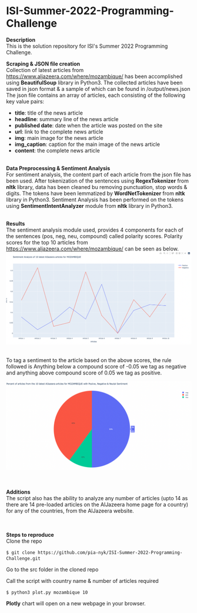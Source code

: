 # ISI-Summer-2022-Programming-Challenge

<b> Description </b><br/>
This is the solution repository for ISI's Summer 2022 Programming Challenge.
<br/>

<b> Scraping & JSON file creation </b><br/>
Collection of latest articles from <a> https://www.aljazeera.com/where/mozambique/ </a> has been accomplished using <b>BeautifulSoup</b> library in Python3. The collected articles have been saved in json format & a sample of which can be found in /output/news.json
<br/>
The json file contains an array of articles, each consisting of the following key value pairs:
<ul>
  <li> <b>title</b>: title of the news article </li>
  <li> <b>headline</b>: summary line of the news article </li>
  <li> <b>published date</b>: date when the article was posted on the site </li>
  <li> <b>url</b>: link to the complete news article </li>
  <li> <b>img</b>: main image for the news article </li>
  <li> <b>img_caption</b>: caption for the main image of the news article </li>
  <li> <b>content</b>: the complete news article </li>
</ul>

<br/>
<b>Data Preprocessing & Sentiment Analysis</b><br/>
For sentiment analysis, the content part of each article from the json file has been used. After tokenization of the sentences using <b>RegexTokenizer</b> from <b>nltk</b> library, data has been cleaned bu removing punctuation, stop words & digits. The tokens have been lemmatized by <b>WordNetTokenizer</b> from <b>nltk</b> library in Python3. Sentiment Analysis has been performed on the tokens using <b>SentimentIntentAnalyzer</b> module from <b>nltk</b> library in Python3.
<br/><br/>

<b>Results</b><br/>
The sentiment analysis module used, provides 4 components for each of the sentences (pos, neg, neu, compound) called polarity scores. Polarity scores for the top 10 articles from <a> https://www.aljazeera.com/where/mozambique/ </a> can be seen as below. 
![alt text](https://github.com/pia-nyk/ISI-Summer-2022-Programming-Challenge/blob/master/output/Sentiment%20Analysis.png?raw=true)

<br/>
To tag a sentiment to the article based on the above scores, the rule followed is Anything below a compound score of -0.05 we tag as negative and anything above compound score of 0.05 we tag as positive.

![alt text](https://github.com/pia-nyk/ISI-Summer-2022-Programming-Challenge/blob/master/output/Percent%20of%20Sentiments.png?raw=true)

<br/><br/>
<b> Additions </b><br/>
The script also has the ability to analyze any number of articles (upto 14 as there are 14 pre-loaded articles on the AlJazeera home page for a country) for any of the countries, from the AlJazeera website.

<br/><br/>
<b> Steps to reproduce </b><br/>
Clone the repo

```console
$ git clone https://github.com/pia-nyk/ISI-Summer-2022-Programming-Challenge.git
```

Go to the src folder in the cloned repo

Call the script with country name & number of articles required

```console 
$ python3 plot.py mozambique 10
```

<b>Plotly</b> chart will open on a new webpage in your browser.





